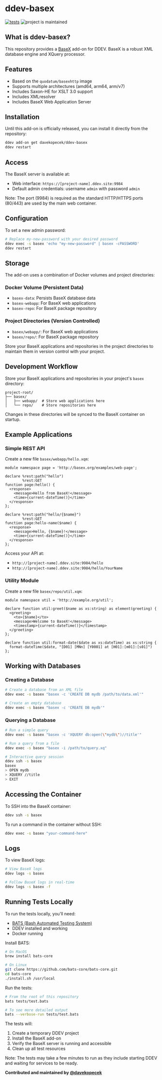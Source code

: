 # ddev-basex

[![tests](https://github.com/davekopecek/ddev-basex/actions/workflows/tests.yaml/badge.svg)](https://github.com/davekopecek/ddev-basex/actions/workflows/tests.yaml) ![project is maintained](https://img.shields.io/maintenance/yes/2025.svg)


## What is ddev-basex?

This repository provides a [BaseX](https://basex.org) add-on for DDEV. BaseX is a robust XML database engine and XQuery processor.

## Features

- Based on the `quodatum/basexhttp` image
- Supports multiple architectures (amd64, arm64, arm/v7)
- Includes Saxon-HE for XSLT 3.0 support
- Includes XMLresolver
- Includes BaseX Web Application Server

## Installation

Until this add-on is officially released, you can install it directly from the repository:

```bash
ddev add-on get davekopecek/ddev-basex
ddev restart
```

## Access

The BaseX server is available at:
- Web interface: `https://[project-name].ddev.site:9984`
- Default admin credentials: username `admin` with password `admin`

Note: The port (9984) is required as the standard HTTP/HTTPS ports (80/443) are used by the main web container.

## Configuration

To set a new admin password:
```bash
# Replace my-new-password with your desired password
ddev exec -s basex 'echo "my-new-password" | basex -cPASSWORD'
ddev restart
```

## Storage

The add-on uses a combination of Docker volumes and project directories:

### Docker Volume (Persistent Data)
- `basex-data`: Persists BaseX database data
- `basex-webapp`: For BaseX web applications
- `basex-repo`: For BaseX package repository

### Project Directories (Version Controlled)
- `basex/webapp/`: For BaseX web applications
- `basex/repo/`: For BaseX package repository

Store your BaseX applications and repositories in the project directories to maintain them in version control with your project.

## Development Workflow

Store your BaseX applications and repositories in your project's `basex` directory:
```
project-root/
├── basex/
│   ├── webapp/  # Store web applications here
│   └── repo/    # Store repositories here
```

Changes in these directories will be synced to the BaseX container on startup.

## Example Applications

### Simple REST API

Create a new file `basex/webapp/hello.xqm`:
```xquery
module namespace page = 'http://basex.org/examples/web-page';

declare %rest:path("hello")
        %rest:GET
function page:hello() {
  <response>
    <message>Hello from BaseX!</message>
    <time>{current-dateTime()}</time>
  </response>
};

declare %rest:path("hello/{$name}")
        %rest:GET
function page:hello-name($name) {
  <response>
    <message>Hello, {$name}!</message>
    <time>{current-dateTime()}</time>
  </response>
};
```

Access your API at:
- `http://[project-name].ddev.site:9984/hello`
- `http://[project-name].ddev.site:9984/hello/YourName`

### Utility Module

Create a new file `basex/repo/util.xqm`:
```xquery
module namespace util = 'http://example.org/util';

declare function util:greet($name as xs:string) as element(greeting) {
  <greeting>
    <to>{$name}</to>
    <message>Welcome to BaseX!</message>
    <timestamp>{current-dateTime()}</timestamp>
  </greeting>
};

declare function util:format-date($date as xs:dateTime) as xs:string {
  format-dateTime($date, "[D01] [MNn] [Y0001] at [H01]:[m01]:[s01]")
};
```

## Working with Databases

### Creating a Database
```bash
# Create a database from an XML file
ddev exec -s basex "basex -c 'CREATE DB mydb /path/to/data.xml'"

# Create an empty database
ddev exec -s basex "basex -c 'CREATE DB mydb'"
```

### Querying a Database
```bash
# Run a simple query
ddev exec -s basex "basex -c 'XQUERY db:open(\"mydb\")//title'"

# Run a query from a file
ddev exec -s basex "basex -i /path/to/query.xq"

# Interactive query session
ddev ssh -s basex
basex
> OPEN mydb
> XQUERY //title
> EXIT
```

## Accessing the Container

To SSH into the BaseX container:
```bash
ddev ssh -s basex
```

To run a command in the container without SSH:
```bash
ddev exec -s basex "your-command-here"
```

## Logs

To view BaseX logs:
```bash
# View BaseX logs
ddev logs -s basex

# Follow BaseX logs in real-time
ddev logs -s basex -f
```

## Running Tests Locally

To run the tests locally, you'll need:
- [BATS (Bash Automated Testing System)](https://github.com/bats-core/bats-core)
- DDEV installed and working
- Docker running

Install BATS:
```bash
# On MacOS
brew install bats-core

# On Linux
git clone https://github.com/bats-core/bats-core.git
cd bats-core
./install.sh /usr/local
```

Run the tests:
```bash
# From the root of this repository
bats tests/test.bats

# To see more detailed output
bats --verbose-run tests/test.bats
```

The tests will:
1. Create a temporary DDEV project
2. Install the BaseX add-on
3. Verify the BaseX server is running and accessible
4. Clean up all test resources

Note: The tests may take a few minutes to run as they include starting DDEV and waiting for services to be ready.

**Contributed and maintained by [@davekopecek](https://github.com/yourusername)**


